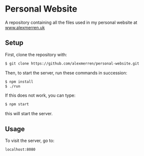 # Personal Website 
A repository containing all the files used in my personal website at 
www.alexmerren.uk

## Setup

First, clone the repository with:

```bash
$ git clone https://github.com/alexmerren/personal-website.git
```

Then, to start the server, run these commands in succession:

```bash
$ npm install
$ ./run
```

If this does not work, you can type:

```bash
$ npm start
```

this will start the server.

## Usage

To visit the server, go to:

```
localhost:8080
```
